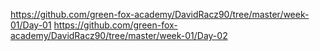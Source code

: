 https://github.com/green-fox-academy/DavidRacz90/tree/master/week-01/Day-01
https://github.com/green-fox-academy/DavidRacz90/tree/master/week-01/Day-02
